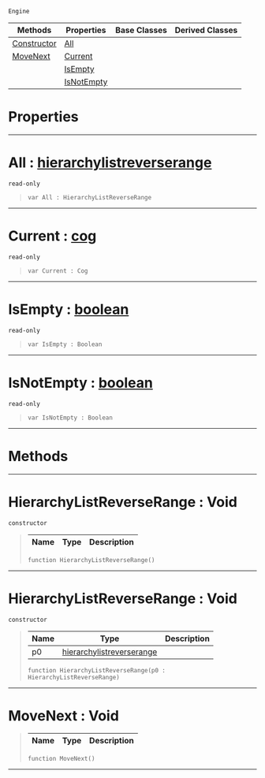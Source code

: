 `Engine`

|Methods|Properties|Base Classes|Derived Classes|
|---|---|---|---|
|[ Constructor](https://github.com/dragonCASTjosh/PlasmaDocs/blob/master/code_reference/class_reference/hierarchylistreverserange.markdown#hierarchylistreverserang)|[ All](https://github.com/dragonCASTjosh/PlasmaDocs/blob/master/code_reference/class_reference/hierarchylistreverserange.markdown#all-plasma-engine-document)| | |
|[ MoveNext](https://github.com/dragonCASTjosh/PlasmaDocs/blob/master/code_reference/class_reference/hierarchylistreverserange.markdown#movenext-void)|[ Current](https://github.com/dragonCASTjosh/PlasmaDocs/blob/master/code_reference/class_reference/hierarchylistreverserange.markdown#current-plasma-engine-docu)| | |
| |[ IsEmpty](https://github.com/dragonCASTjosh/PlasmaDocs/blob/master/code_reference/class_reference/hierarchylistreverserange.markdown#isempty-plasma-engine-docu)| | |
| |[ IsNotEmpty](https://github.com/dragonCASTjosh/PlasmaDocs/blob/master/code_reference/class_reference/hierarchylistreverserange.markdown#isnotempty-plasma-engine-d)| | |


 #  Properties


---  
 #  All : [hierarchylistreverserange](https://github.com/dragonCASTjosh/PlasmaDocs/blob/master/code_reference/class_reference/hierarchylistreverserange.markdown)

 `read-only`

> 
> ``` lang=cpp, name=Lightning
> var All : HierarchyListReverseRange


---  
 #  Current : [cog](https://github.com/dragonCASTjosh/PlasmaDocs/blob/master/code_reference/class_reference/cog.markdown)

 `read-only`

> 
> ``` lang=cpp, name=Lightning
> var Current : Cog


---  
 #  IsEmpty : [boolean](https://github.com/dragonCASTjosh/PlasmaDocs/blob/master/code_reference/lightning_base_types/boolean.markdown)

 `read-only`

> 
> ``` lang=cpp, name=Lightning
> var IsEmpty : Boolean


---  
 #  IsNotEmpty : [boolean](https://github.com/dragonCASTjosh/PlasmaDocs/blob/master/code_reference/lightning_base_types/boolean.markdown)

 `read-only`

> 
> ``` lang=cpp, name=Lightning
> var IsNotEmpty : Boolean


---  
 #  Methods


---  
 #  HierarchyListReverseRange : Void

 `constructor`

> 
> |Name|Type|Description|
> |---|---|---|
> ``` lang=cpp, name=Lightning
> function HierarchyListReverseRange()
> ``` 


---  
 #  HierarchyListReverseRange : Void

 `constructor`

> 
> |Name|Type|Description|
> |---|---|---|
> |p0|[hierarchylistreverserange](https://github.com/dragonCASTjosh/PlasmaDocs/blob/master/code_reference/class_reference/hierarchylistreverserange.markdown)| |
> ``` lang=cpp, name=Lightning
> function HierarchyListReverseRange(p0 : HierarchyListReverseRange)
> ``` 


---  
 #  MoveNext : Void

> 
> |Name|Type|Description|
> |---|---|---|
> ``` lang=cpp, name=Lightning
> function MoveNext()
> ``` 


---  
 

 